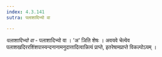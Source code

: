 ```yaml
---
index: 4.3.141
sutra: पलाशादिभ्यो वा

---
```

_पलाशादिभ्यो वा_ - पलाशादिभ्यो वा । 'अ' ञिति शेषः । अवयवे चेत्येव पलाशखदिररशिंशपास्यन्दनानामनुदात्तादित्वान्नित्यं प्राप्ते, इतरेषामप्राप्ते विकल्पोऽयम् ।